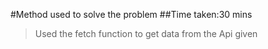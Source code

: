 #Method used to solve the problem
##Time taken:30 mins
>Used the fetch function to get data from the Api given
>